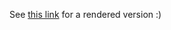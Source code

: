 See [this link](https://htmlpreview.github.io/?https://github.com/twosixlabs/macrocoaster/blob/main/hardware/BoM/ibom.html) for a rendered version :)
